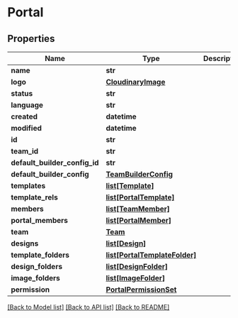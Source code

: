 # Portal

## Properties
Name | Type | Description | Notes
------------ | ------------- | ------------- | -------------
**name** | **str** |  | 
**logo** | [**CloudinaryImage**](CloudinaryImage.md) |  | [optional] 
**status** | **str** |  | [optional] 
**language** | **str** |  | [optional] 
**created** | **datetime** |  | [optional] 
**modified** | **datetime** |  | [optional] 
**id** | **str** |  | [optional] 
**team_id** | **str** |  | [optional] 
**default_builder_config_id** | **str** |  | [optional] 
**default_builder_config** | [**TeamBuilderConfig**](TeamBuilderConfig.md) |  | [optional] 
**templates** | [**list[Template]**](Template.md) |  | [optional] 
**template_rels** | [**list[PortalTemplate]**](PortalTemplate.md) |  | [optional] 
**members** | [**list[TeamMember]**](TeamMember.md) |  | [optional] 
**portal_members** | [**list[PortalMember]**](PortalMember.md) |  | [optional] 
**team** | [**Team**](Team.md) |  | [optional] 
**designs** | [**list[Design]**](Design.md) |  | [optional] 
**template_folders** | [**list[PortalTemplateFolder]**](PortalTemplateFolder.md) |  | [optional] 
**design_folders** | [**list[DesignFolder]**](DesignFolder.md) |  | [optional] 
**image_folders** | [**list[ImageFolder]**](ImageFolder.md) |  | [optional] 
**permission** | [**PortalPermissionSet**](PortalPermissionSet.md) |  | [optional] 

[[Back to Model list]](../README.md#documentation-for-models) [[Back to API list]](../README.md#documentation-for-api-endpoints) [[Back to README]](../README.md)


